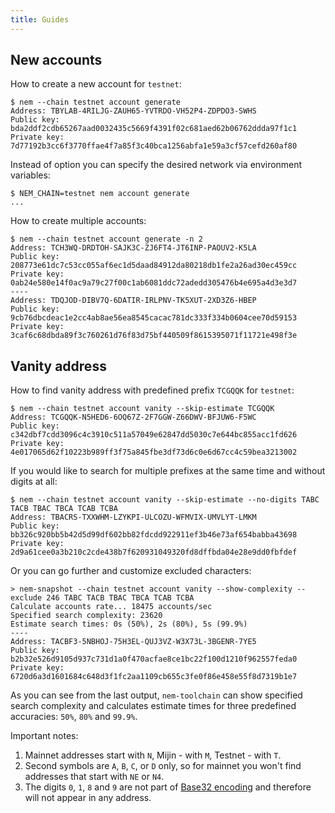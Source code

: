 ```yaml
---
title: Guides
---
```


## New accounts

How to create a new account for `testnet`:

```console
$ nem --chain testnet account generate
Address: TBYLAB-4RILJG-ZAUH65-YVTRDO-VH52P4-ZDPDO3-SWHS
Public key: bda2ddf2cdb65267aad0032435c5669f4391f02c681aed62b06762ddda97f1c1
Private key: 7d77192b3cc6f3770ffae4f7a85f3c40bca1256abfa1e59a3cf57cefd260af80
```

Instead of option you can specify the desired network via environment variables:

```console
$ NEM_CHAIN=testnet nem account generate
...
```

How to create multiple accounts:

```console
$ nem --chain testnet account generate -n 2
Address: TCH3WQ-DRDTOH-SAJK3C-ZJ6FT4-JT6INP-PAOUV2-K5LA
Public key: 208773e61dc7c53cc055af6ec1d5daad84912da80218db1fe2a26ad30ec459cc
Private key: 0ab24e580e14f0ac9a79c27f00c1ab6081ddc72adedd305476b4e695a4d3e3d7
----
Address: TDQJOD-DIBV7Q-6DATIR-IRLPNV-TK5XUT-2XD3Z6-HBEP
Public key: 9cb76dbcdeac1e2cc4ab8ae56ea8545cacac781dc333f334b0604cee70d59153
Private key: 3caf6c68dbda89f3c760261d76f83d75bf440509f8615395071f11721e498f3e
```

## Vanity address

How to find vanity address with predefined prefix `TCGQQK` for `testnet`:

```console
$ nem --chain testnet account vanity --skip-estimate TCGQQK
Address: TCGQQK-N5HED6-6OQ67Z-2F7GGW-Z66DWV-BFJUW6-F5WC
Public key: c342dbf7cdd3096c4c3910c511a57049e62847dd5030c7e644bc855acc1fd626
Private key: 4e017065d62f10223b989ff3f75a845fbe3df73d6c0e6d67cc4c59bea3213002
```

If you would like to search for multiple prefixes at the same time and without digits at all:

```console
$ nem --chain testnet account vanity --skip-estimate --no-digits TABC TACB TBAC TBCA TCAB TCBA
Address: TBACRS-TXXWHM-LZYKPI-ULCOZU-WFMVIX-UMVLYT-LMKM
Public key: bb326c920bb5b42d5d99df602bb82fdcdd922911ef3b46e73af654babba43698
Private key: 2d9a61cee0a3b210c2cde438b7f620931049320fd8dffbda04e28e9dd0fbfdef
```

Or you can go further and customize excluded characters:

```console
> nem-snapshot --chain testnet account vanity --show-complexity --exclude 246 TABC TACB TBAC TBCA TCAB TCBA
Calculate accounts rate... 18475 accounts/sec
Specified search complexity: 23620
Estimate search times: 0s (50%), 2s (80%), 5s (99.9%)
----
Address: TACBF3-5NBHOJ-75H3EL-QUJ3VZ-W3X73L-3BGENR-7YE5
Public key: b2b32e526d9105d937c731d1a0f470acfae8ce1bc22f100d1210f962557feda0
Private key: 6720d6a3d1601684c648d3f1fc2aa1109cb655c3fe0f86e458e55f8d7319b1e7
```

As you can see from the last output, `nem-toolchain` can show specified search complexity
and calculates estimate times for three predefined accuracies: `50%`, `80%` and `99.9%`.

Important notes:

1. Mainnet addresses start with `N`, Mijin - with `M`, Testnet - with `T`.
1. Second symbols are `A`, `B`, `C`, or `D` only, so for mainnet you won't find addresses that start with `NE` or `N4`.
1. The digits `0`, `1`, `8` and `9` are not part of [Base32 encoding](https://en.wikipedia.org/wiki/Base32) and therefore will not appear in any address. 
